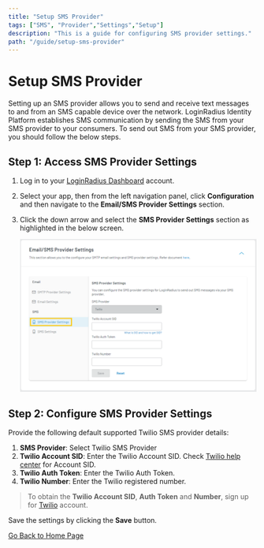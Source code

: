 ```yaml
---
title: "Setup SMS Provider"
tags: ["SMS", "Provider","Settings","Setup"]
description: "This is a guide for configuring SMS provider settings."
path: "/guide/setup-sms-provider"
---
```


# Setup SMS Provider

Setting up an SMS provider allows you to send and receive text messages to and from an SMS capable device over the network. LoginRadius Identity Platform establishes SMS communication by sending the SMS from your SMS provider to your consumers. To send out SMS from your SMS provider, you should follow the below steps.


## Step 1: Access SMS Provider Settings

1. Log in to your <a href="https://dashboard.loginradius.com/dashboard" target="_blank">LoginRadius Dashboard</a> account.
2. Select your app, then from the left navigation panel, click **Configuration** and then navigate to the **Email/SMS Provider Settings** section. 
3. Click the down arrow and select the **SMS Provider Settings** section as highlighted in the below screen.

   ![alt_text](images/sms-provider.png "image_tooltip")


## Step 2: Configure SMS Provider Settings

Provide the following default supported Twilio SMS provider details:

1.  **SMS Provider**: Select Twilio SMS Provider
2.  **Twilio Account SID**: Enter the Twilio Account SID. Check <a href="https://support.twilio.com/hc/en-us/articles/223136607-What-is-an-Application-SID-" target="_blank">Twilio help center</a> for Account SID.
3.  **Twilio Auth Token**: Enter the Twilio Auth Token.
4.  **Twilio Number**: Enter the Twilio registered number.

> To obtain the **Twilio Account SID**, **Auth Token** and **Number**, sign up for <a href="https://www.twilio.com/try-twilio" target="_blank">Twilio</a> account.

Save the settings by clicking the **Save** button.




[Go Back to Home Page](/)
